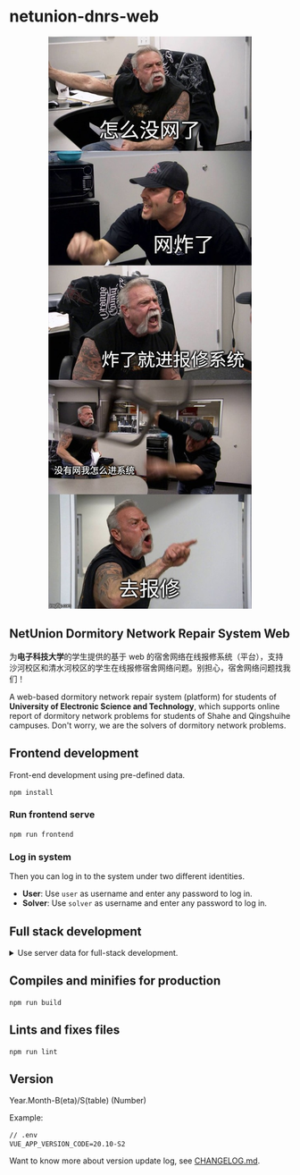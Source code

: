 # netunion-dnrs-web

<div align=center><img src="./src/assets/networkOff.jpg" alt="你没网啦？" /></div>

## NetUnion Dormitory Network Repair System Web

为**电子科技大学**的学生提供的基于 web 的宿舍网络在线报修系统（平台），支持沙河校区和清水河校区的学生在线报修宿舍网络问题。别担心，宿舍网络问题找我们！

A web-based dormitory network repair system (platform) for students of **University of Electronic Science and Technology**, which supports online report of dormitory network problems for students of Shahe and Qingshuihe campuses. Don't worry, we are the solvers of dormitory network problems.

## Frontend development

Front-end development using pre-defined data.

``` shell
npm install
```

### Run frontend serve

``` shell
npm run frontend
```

### Log in system

Then you can log in to the system under two different identities.

- **User**: Use `user` as username and enter any password to log in.
- **Solver**: Use `solver` as username and enter any password to log in.

## Full stack development

<details>

<summary>Use server data for full-stack development.</summary>

<br />

``` shell
npm install
```

### Setup backend server

Go to project [netunion-dnrs-backend](https://github.com/uestclug/netunion-dnrs-backend) and start the backend server.

### Run full stack serve

``` shell
npm run fullstack
```

### Log in system

Ask system login information from project team members.

</details>

## Compiles and minifies for production

``` shell
npm run build
```

## Lints and fixes files

``` shell
npm run lint
```

## Version

Year.Month-B(eta)/S(table) (Number)

Example:

``` none
// .env
VUE_APP_VERSION_CODE=20.10-S2
```

Want to know more about version update log, see [CHANGELOG.md](./CHANGELOG.md).
